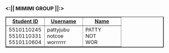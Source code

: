 <html>
<body>
 <h3><:|| MIMIMI GROUP ||:> </h3>
  <table  width="100%" border="2" cellspacing="0" cellpadding="0">
    <tr>
           <td width="33%">
               <div align="center"><b><u>Student ID</b></u></div>
           </td>
           <td width="33%">
               <div align="center"><b><u>Username</b></u></div>
           </td>
           <td width="33%">
              <div align="center"><b><u>Name</b></u></div>
           </td>
    </tr>
    <tr>
           <td>
               <div>5510110245</div>
               <div>5510110331</div>
               <div>5510110604</div>
           </td>
           <td>
              <div>pattyjubu</div>
              <div>notcoe</div>
              <div>worrrrrr</div>
           </td>
           <td>
             <div>PATTY</div>
             <div>NOT</div>
             <div>WOR</div>
           </td>
    </tr>
  </table>
</body>
</html>



